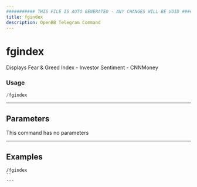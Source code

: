 ```yaml
---
########### THIS FILE IS AUTO GENERATED - ANY CHANGES WILL BE VOID ###########
title: fgindex
description: OpenBB Telegram Command
---
```


# fgindex

Displays Fear & Greed Index - Investor Sentiment - CNNMoney

### Usage

```python wordwrap
/fgindex
```

---

## Parameters

This command has no parameters

---

## Examples

```
/fgindex
``
---
